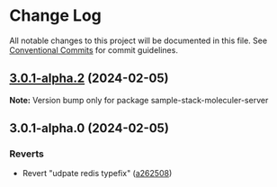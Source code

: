 # Change Log

All notable changes to this project will be documented in this file.
See [Conventional Commits](https://conventionalcommits.org) for commit guidelines.

## [3.0.1-alpha.2](https://github.com/CDEBase/fullstack-pro/compare/v3.0.1-alpha.1...v3.0.1-alpha.2) (2024-02-05)

**Note:** Version bump only for package sample-stack-moleculer-server

## 3.0.1-alpha.0 (2024-02-05)

### Reverts

-   Revert "udpate redis typefix" ([a262508](https://github.com/CDEBase/fullstack-pro/commit/a262508a6fc45236ffd14622fc23dd689698c435))
